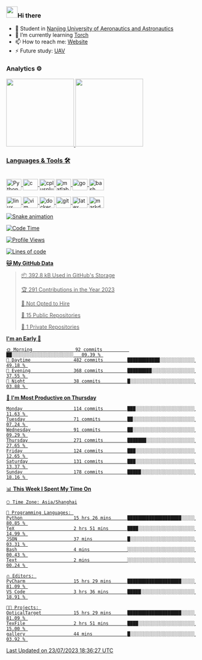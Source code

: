 ### <img src="https://emojis.slackmojis.com/emojis/images/1531849430/4246/blob-sunglasses.gif?1531849430" width="30"/>Hi there

- 🔭 Student in  [Nanjing University of Aeronautics and Astronautics][1]
- 🌱 I’m currently learning [Torch][2]
- 📫 How to reach me: [Website][3]
- ⚡ Future study: [UAV][4]

### Analytics ⚙️

<div>
  <a href="https://github.com/boom1999">
  <img height="180em" src="https://github-readme-stats.vercel.app/api?username=boom1999&show_icons=true&theme=tokyonight&include_all_commits=true&count_private=true"/>
  <img height="180em" src="https://github-readme-stats.vercel.app/api/top-langs/?username=boom1999&layout=compact&langs_count=7&theme=tokyonight"/>
</div>

### Languages & Tools 🛠

<div style="display: inline_block"><br>
  <img align="center" alt="Python" height="30" width="40" src="https://www.lingzhicheng.cn/usr/file/picture/icon/python.svg">
  <img align="center" alt="c" height="30" width="40" src="https://www.lingzhicheng.cn/usr/file/picture/icon/c.svg">
  <img align="center" alt="cplusplus" height="30" width="40" src="https://www.lingzhicheng.cn/usr/file/picture/icon/cplusplus.svg">
  <img align="center" alt="matlab" height="30" width="40" src="https://www.lingzhicheng.cn/usr/file/picture/icon/matlab.svg">
  <img align="center" alt="go" height="30" width="40" src="https://www.lingzhicheng.cn/usr/file/picture/icon/go.svg">
  <img align="center" alt="bash" height="30" width="40" src="https://www.lingzhicheng.cn/usr/file/picture/icon/bash.svg">
</div>
<div style="display: inline_block"><br>
  <img align="center" alt="linux" height="30" width="40" src="https://www.lingzhicheng.cn/usr/file/picture/icon/linux.svg">
  <img align="center" alt="vim" height="30" width="40" src="https://www.lingzhicheng.cn/usr/file/picture/icon/vim.svg">
  <img align="center" alt="docker" height="30" width="40" src="https://www.lingzhicheng.cn/usr/file/picture/icon/docker.svg">
  <img align="center" alt="git" height="30" width="40" src="https://www.lingzhicheng.cn/usr/file/picture/icon/git.svg">
  <img align="center" alt="latex" height="30" width="40" src="https://www.lingzhicheng.cn/usr/file/picture/icon/latex.svg">
  <img align="center" alt="markdown" height="30" width="40" src="https://www.lingzhicheng.cn/usr/file/picture/icon/markdown.svg">

  ![Snake animation](https://github.com/boom1999/boom1999/blob/output/github-contribution-grid-snake.svg)
</div>

<!--START_SECTION:waka-->
![Code Time](http://img.shields.io/badge/Code%20Time-902%20hrs%2027%20mins-blue)

![Profile Views](http://img.shields.io/badge/Profile%20Views-5-blue)

![Lines of code](https://img.shields.io/badge/From%20Hello%20World%20I%27ve%20Written-4.6%20million%20lines%20of%20code-blue)

**🐱 My GitHub Data** 

> 📦 392.8 kB Used in GitHub's Storage 
 > 
> 🏆 291 Contributions in the Year 2023
 > 
> 🚫 Not Opted to Hire
 > 
> 📜 15 Public Repositories 
 > 
> 🔑 1 Private Repositories 
 > 
**I'm an Early 🐤** 

```text
🌞 Morning                92 commits          ██░░░░░░░░░░░░░░░░░░░░░░░   09.39 % 
🌆 Daytime                482 commits         ████████████░░░░░░░░░░░░░   49.18 % 
🌃 Evening                368 commits         █████████░░░░░░░░░░░░░░░░   37.55 % 
🌙 Night                  38 commits          █░░░░░░░░░░░░░░░░░░░░░░░░   03.88 % 
```
📅 **I'm Most Productive on Thursday** 

```text
Monday                   114 commits         ███░░░░░░░░░░░░░░░░░░░░░░   11.63 % 
Tuesday                  71 commits          ██░░░░░░░░░░░░░░░░░░░░░░░   07.24 % 
Wednesday                91 commits          ██░░░░░░░░░░░░░░░░░░░░░░░   09.29 % 
Thursday                 271 commits         ███████░░░░░░░░░░░░░░░░░░   27.65 % 
Friday                   124 commits         ███░░░░░░░░░░░░░░░░░░░░░░   12.65 % 
Saturday                 131 commits         ███░░░░░░░░░░░░░░░░░░░░░░   13.37 % 
Sunday                   178 commits         █████░░░░░░░░░░░░░░░░░░░░   18.16 % 
```


📊 **This Week I Spent My Time On** 

```text
🕑︎ Time Zone: Asia/Shanghai

💬 Programming Languages: 
Python                   15 hrs 26 mins      ████████████████████░░░░░   80.85 % 
TeX                      2 hrs 51 mins       ████░░░░░░░░░░░░░░░░░░░░░   14.99 % 
JSON                     37 mins             █░░░░░░░░░░░░░░░░░░░░░░░░   03.31 % 
Bash                     4 mins              ░░░░░░░░░░░░░░░░░░░░░░░░░   00.43 % 
Text                     2 mins              ░░░░░░░░░░░░░░░░░░░░░░░░░   00.24 % 

🔥 Editors: 
PyCharm                  15 hrs 29 mins      ████████████████████░░░░░   81.09 % 
VS Code                  3 hrs 36 mins       █████░░░░░░░░░░░░░░░░░░░░   18.91 % 

🐱‍💻 Projects: 
OpticalTarget            15 hrs 29 mins      ████████████████████░░░░░   81.09 % 
TexFile                  2 hrs 51 mins       ████░░░░░░░░░░░░░░░░░░░░░   15.00 % 
gallery                  44 mins             █░░░░░░░░░░░░░░░░░░░░░░░░   03.92 % 
```


 Last Updated on 23/07/2023 18:36:27 UTC
<!--END_SECTION:waka-->

[1]: http://www.nuaa.edu.cn
[2]: https://pytorch.org
[3]: https://www.lingzhicheng.cn
[4]: http://uav.nuaa.edu.cn

<!-- markdownlint-disable-file MD033 MD041 -->
